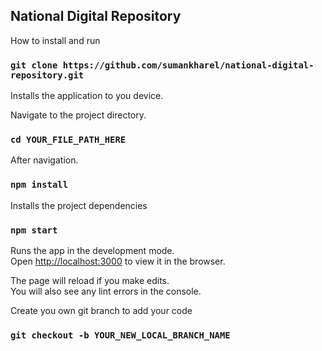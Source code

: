 ## National Digital Repository

How to install and run

### `git clone https://github.com/sumankharel/national-digital-repository.git`

Installs the application to you device. <br>

Navigate to the project directory.<br>

### `cd YOUR_FILE_PATH_HERE`

After navigation. <br>

### `npm install`

Installs the project dependencies<br>

### `npm start`

Runs the app in the development mode.<br>
Open [http://localhost:3000](http://localhost:3000) to view it in the browser.

The page will reload if you make edits.<br>
You will also see any lint errors in the console. <br>

Create you own git branch to add your code <br>

### `git checkout -b YOUR_NEW_LOCAL_BRANCH_NAME`
